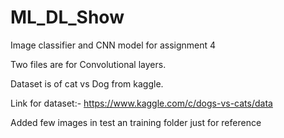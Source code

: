 # ML_DL_Show
Image classifier and CNN model for assignment 4

Two files are for Convolutional layers.

Dataset is of cat vs Dog from kaggle.

Link for dataset:- https://www.kaggle.com/c/dogs-vs-cats/data

Added few images in test an training folder just for reference
